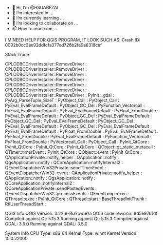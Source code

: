 - 👋 Hi, I’m @HSUAREZAL
- 👀 I’m interested in ...
- 🌱 I’m currently learning ...
- 💞️ I’m looking to collaborate on ...
- 📫 How to reach me ...

<!---
HSUAREZAL/HSUAREZAL is a ✨ special ✨ repository because its `README.md` (this file) appears on your GitHub profile.
You can click the Preview link to take a look at your changes.
--->
i´M NEED HELP FOR QGIS PROGRAM, IT LOOK SUCH AS:
Crash ID: 0092b0cc2ae92ddfcfa377ed726b2fa9a8318caf


Stack Trace


CPLODBCDriverInstaller::RemoveDriver :
CPLODBCDriverInstaller::RemoveDriver :
CPLODBCDriverInstaller::RemoveDriver :
CPLODBCDriverInstaller::RemoveDriver :
CPLODBCDriverInstaller::RemoveDriver :
CPLODBCDriverInstaller::RemoveDriver :
CPLODBCDriverInstaller::RemoveDriver :
PyInit__gdal :
PyArg_ParseTuple_SizeT :
PyObject_Call :
PyObject_Call :
PyEval_EvalFrameDefault :
PyObject_GC_Del :
PyFunction_Vectorcall :
PyEval_EvalFrameDefault :
PyEval_EvalFrameDefault :
PyFloat_FromDouble :
PyEval_EvalFrameDefault :
PyObject_GC_Del :
PyEval_EvalFrameDefault :
PyObject_GC_Del :
PyEval_EvalFrameDefault :
PyObject_GC_Del :
PyEval_EvalFrameDefault :
PyObject_GC_Del :
PyEval_EvalFrameDefault :
PyEval_EvalFrameDefault :
PyFloat_FromDouble :
PyEval_EvalFrameDefault :
PyFloat_FromDouble :
PyEval_EvalFrameDefault :
PyFunction_Vectorcall :
PyFloat_FromDouble :
PyVectorcall_Call :
PyObject_Call :
PyInit_QtCore :
PyInit_QtCore :
PyInit_QtCore :
PyInit_QtCore :
QObject::qt_static_metacall :
QTimer::timerEvent :
PyInit_QtCore :
QObject::event :
PyInit_QtCore :
QApplicationPrivate::notify_helper :
QApplication::notify :
QgsApplication::notify :
QCoreApplication::notifyInternal2 :
QEventDispatcherWin32Private::sendTimerEvent :
QEventDispatcherWin32::event :
QApplicationPrivate::notify_helper :
QApplication::notify :
QgsApplication::notify :
QCoreApplication::notifyInternal2 :
QCoreApplicationPrivate::sendPostedEvents :
QEventDispatcherWin32::processEvents :
QEventLoop::exec :
QThread::exec :
PyInit_QtCore :
QThread::start :
BaseThreadInitThunk :
RtlUserThreadStart :




QGIS Info
QGIS Version: 3.22.8-Bia?owie?a
QGIS code revision: 8d5e9761df
Compiled against Qt: 5.15.3
Running against Qt: 5.15.3
Compiled against GDAL: 3.5.0
Running against GDAL: 3.5.0



System Info
CPU Type: x86_64
Kernel Type: winnt
Kernel Version: 10.0.22000
